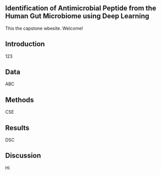 ## Identification of Antimicrobial Peptide from the Human Gut Microbiome using Deep Learning
This the capstone wbesite. Welcome!
## Introduction
123
## Data
ABC
## Methods
CSE
## Results
DSC
## Discussion
Hi
